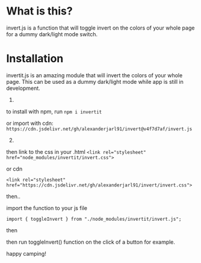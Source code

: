 # What is this?

invert.js is a function that will toggle invert on the colors of your whole page for a dummy dark/light mode switch.

# Installation

invertit.js is an amazing module that will invert the colors of your whole page. This can be used as a dummy dark/light mode while app is still in development.

1. 
to install with npm, run `npm i invertit`

or import with cdn: `https://cdn.jsdelivr.net/gh/alexanderjarl91/invert@v4f7d7af/invert.js`

2. 
then link to the css in your .html
`<link rel="stylesheet" href="node_modules/invertit/invert.css">`

or cdn

`<link rel="stylesheet" href="https://cdn.jsdelivr.net/gh/alexanderjarl91/invert/invert.css">`

then..

import the function to your js file

`import { toggleInvert } from "./node_modules/invertit/invert.js";`

then 

then run toggleInvert() function on the click of a button for example.

happy camping!





